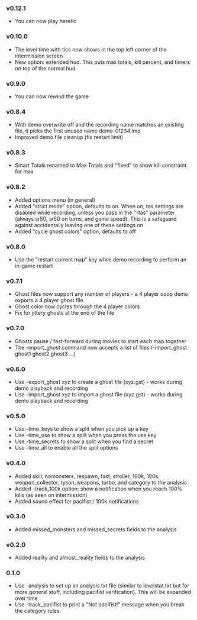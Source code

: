 ### v0.12.1
- You can now play heretic

### v0.10.0
- The level time with tics now shows in the top left corner of the intermission screen
- New option: extended hud. This puts max totals, kill percent, and timers on top of the normal hud

### v0.9.0
- You can now rewind the game

### v0.8.4
- With demo overwrite off and the recording name matches an existing file, it picks the first unused name demo-01234.lmp
- Improved demo file cleanup (fix restart limit)

### v0.8.3
- Smart Totals renamed to Max Totals and "fixed" to show kill constraint for max

### v0.8.2
- Added options menu (in general)
- Added "strict mode" option, defaults to on. When on, tas settings are disabled while recording, unless you pass in the "-tas" parameter (always sr50, sr50 on turns, and game speed). This is a safeguard against accidentally leaving one of these settings on
- Added "cycle ghost colors" option, defaults to off

### v0.8.0
- Use the "restart current map" key while demo recording to perform an in-game restart

### v0.7.1
- Ghost files now support any number of players - a 4 player coop demo exports a 4 player ghost file
- Ghost color now cycles through the 4 player colors
- Fix for jittery ghosts at the end of the file

### v0.7.0
- Ghosts pause / fast-forward during movies to start each map together
- The -import_ghost command now accepts a list of files (-import_ghost ghost1 ghost2 ghost3 ...)

### v0.6.0
- Use -export_ghost xyz to create a ghost file (xyz.gst) - works during demo playback and recording
- Use -import_ghost xyz to import a ghost file (xyz.gst) - works during demo playback and recording

### v0.5.0
- Use -time_keys to show a split when you pick up a key
- Use -time_use to show a split when you press the use key
- Use -time_secrets to show a split when you find a secret
- Use -time_all to enable all the split options

### v0.4.0
- Added skill, nomonsters, respawn, fast, stroller, 100k, 100s, weapon_collector, tyson_weapons, turbo, and category to the analysis
- Added -track_100k option: show a notification when you reach 100% kills (as seen on intermission)
- Added sound effect for pacifist / 100k notifications

### v0.3.0
- Added missed_monsters and missed_secrets fields to the analysis

### v0.2.0
- Added reality and almost_reality fields to the analysis

### 0.1.0
- Use -analysis to set up an analysis.txt file (similar to levelstat.txt but for more general stuff, including pacifist verification). This will be expanded over time
- Use -track_pacifist to print a "Not pacifist!" message when you break the category rules
